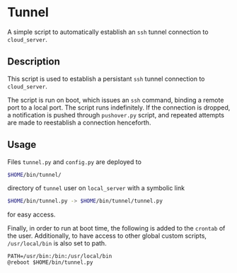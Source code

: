 # Tunnel

A simple script to automatically establish an `ssh` tunnel connection
to `cloud_server`.

## Description

This script is used to establish a persistant `ssh` tunnel connection
to `cloud_server`.

The script is run on boot, which issues an `ssh` command,
binding a remote port to a local port. The script runs indefinitely.
If the connection is dropped, a notification is pushed through `pushover.py`
script, and repeated attempts are made to reestablish a connection henceforth.

## Usage

Files `tunnel.py` and `config.py` are deployed to

```sh
$HOME/bin/tunnel/
```

directory of `tunnel` user on `local_server` with a symbolic link

```sh
$HOME/bin/tunnel.py -> $HOME/bin/tunnel/tunnel.py
```

for easy access.

Finally, in order to run at boot time, the following is added to the `crontab`
of the user. Additionally, to have access to other global custom scripts,
`/usr/local/bin` is also set to path.


```
PATH=/usr/bin:/bin:/usr/local/bin
@reboot $HOME/bin/tunnel.py
```
